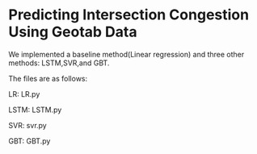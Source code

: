 # Predicting Intersection Congestion Using Geotab Data

We implemented a baseline method(Linear regression) and three other methods: LSTM,SVR,and GBT.

The files are as follows:

LR: LR.py

LSTM: LSTM.py

SVR: svr.py

GBT: GBT.py
